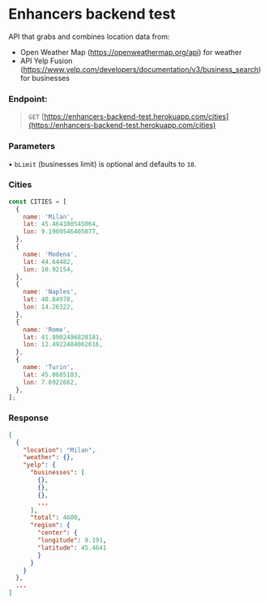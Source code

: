 # Enhancers backend test

API that grabs and combines location data from:

- Open Weather Map (https://openweathermap.org/api) for weather
- API Yelp Fusion (https://www.yelp.com/developers/documentation/v3/business_search) for businesses

### Endpoint:

> `GET` [https://enhancers-backend-test.herokuapp.com/cities](https://enhancers-backend-test.herokuapp.com/cities)

### Parameters

• `bLimit` (businesses limit) is optional and defaults to `10`.

### Cities

```js
const CITIES = [
  {
    name: 'Milan',
    lat: 45.464100545064,
    lon: 9.1909546405077,
  },
  {
    name: 'Modena',
    lat: 44.64482,
    lon: 10.92154,
  },
  {
    name: 'Naples',
    lat: 40.84978,
    lon: 14.26322,
  },
  {
    name: 'Rome',
    lat: 41.8902496828181,
    lon: 12.4922484062616,
  },
  {
    name: 'Turin',
    lat: 45.0685183,
    lon: 7.6922662,
  },
];
```

### Response

```json
[
  {
    "location": "Milan",
    "weather": {},
    "yelp": {
      "businesses": [
        {},
        {},
        {},
        ...
      ],
      "total": 4600,
      "region": {
        "center": {
        "longitude": 9.191,
        "latitude": 45.4641
        }
      }
    }
  },
  ...
]
```
